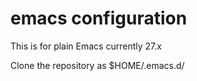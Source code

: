
# emacs configuration

This is for plain Emacs currently 27.x

Clone the repository as $HOME/.emacs.d/




